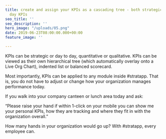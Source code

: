 ```yaml
---
title: create and assign your KPIs as a cascading tree - both strategic and day to
  day KPIs
seo_title: ''
seo_description: ''
hero_image: "/uploads/05.png"
date: 2019-06-23T08:00:00.000+00:00
feature_image: ''

---
```

KPIs can be strategic or day to day, quantitative or qualitative.  KPIs can be viewed as their own hierarchical tree (which automatically overlay onto a Live Org Chart), indented list or balanced scorecard.

Most importantly, KPIs can be applied to any module inside #stratapp.  That is, you do not have to adjust or change how your organization manages performance today.

If you walk into your company canteen or lunch area today and ask:

“Please raise your hand if within 1-click on your mobile you can show me your personal KPIs, how they are tracking and where they fit in with the organization overall.”  

How many hands in your organization would go up?  With #stratapp, every employee can.